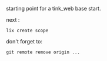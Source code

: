 starting point for a tink_web base start.



next :

    lix create scope
don't forget to:

    git remote remove origin ...
